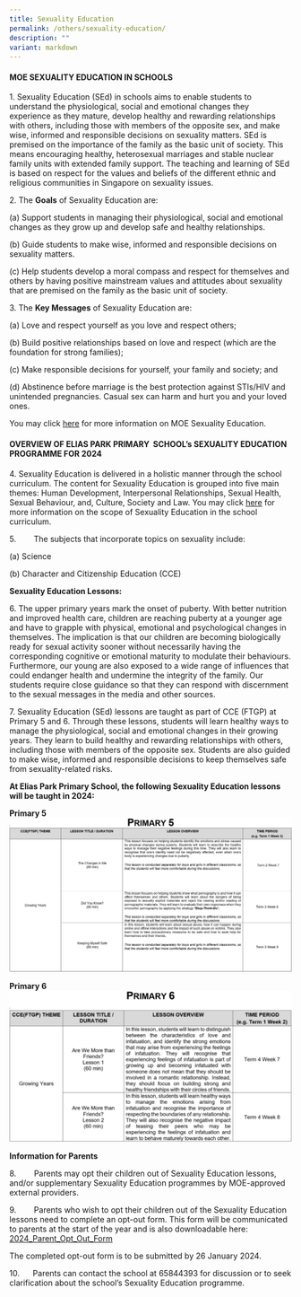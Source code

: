 ```yaml
---
title: Sexuality Education
permalink: /others/sexuality-education/
description: ""
variant: markdown
---
```

<!---### Sexuality Education -->

#### MOE SEXUALITY EDUCATION IN SCHOOLS


1\. Sexuality Education (SEd) in schools aims to enable students to understand the physiological, social and emotional changes they experience as they mature, develop healthy and rewarding relationships with others, including those with members of the opposite sex, and make wise, informed and responsible decisions on sexuality matters. SEd is premised on the importance of the family as the basic unit of society. This means encouraging healthy, heterosexual marriages and stable nuclear family units with extended family support. The teaching and learning of SEd is based on respect for the values and beliefs of the different ethnic and religious communities in Singapore on sexuality issues.

2\. The **Goals** of Sexuality Education are:

(a) Support students in managing their physiological, social and emotional changes as they grow up and develop safe and healthy relationships.

(b) Guide students to make wise, informed and responsible decisions on sexuality matters. 

(c) Help students develop a moral compass and respect for themselves and others by having positive mainstream values and attitudes about sexuality that are premised on the family as the basic unit of society.  

3\. The **Key Messages** of Sexuality Education are:

(a) Love and respect yourself as you love and respect others;

(b) Build positive relationships based on love and respect (which are the foundation for strong families);

(c) Make responsible decisions for yourself, your family and society; and

(d) Abstinence before marriage is the best protection against STIs/HIV and unintended pregnancies. Casual sex can harm and hurt you and your loved ones.

You may&nbsp;click&nbsp;[here](https://go.gov.sg/moe-sexuality-education)&nbsp;for more information on MOE Sexuality Education.&nbsp;

#### OVERVIEW OF ELIAS PARK PRIMARY &nbsp;SCHOOL’s&nbsp;SEXUALITY EDUCATION PROGRAMME FOR 2024


4\. Sexuality Education is delivered in a holistic manner through the school curriculum. The content for Sexuality Education is grouped into five main themes: Human Development, Interpersonal Relationships, Sexual Health, Sexual Behaviour, and, Culture, Society and Law. You may click [here](https://go.gov.sg/moe-sexuality-education-scope) for more information on the scope of Sexuality Education in the school curriculum.

5\.&nbsp;&nbsp;&nbsp;&nbsp;&nbsp;&nbsp;&nbsp; The subjects that incorporate topics on sexuality include:

(a) Science

(b) Character and Citizenship Education&nbsp;(CCE)

**Sexuality Education Lessons:**

6\. The upper primary years mark the onset of puberty. With better nutrition and improved health care, children are reaching puberty at a younger age and have to grapple with physical, emotional and psychological changes in themselves. The implication is that our children are becoming biologically ready for sexual activity sooner without necessarily having the corresponding cognitive or emotional maturity to modulate their behaviours. Furthermore, our young are also exposed to a wide range of influences that could endanger health and undermine the integrity of the family. Our students require close guidance so that they can respond with discernment to the sexual messages in the media and other sources. 

7\. Sexuality Education (SEd) lessons are taught as part of CCE (FTGP) at Primary 5 and 6. Through these lessons, students will learn healthy ways to manage the physiological, social and emotional changes in their growing years. They learn to build healthy and rewarding relationships with others, including those with members of the opposite sex. Students are also guided to make wise, informed and responsible decisions to keep themselves safe from sexuality-related risks. 

**At Elias Park Primary School, the following Sexuality Education lessons will be taught in&nbsp;2024:**

**Primary 5**
![p5_2024_sexuality_education](/images/p5_2024_sexuality_education.PNG)


**Primary 6**
![p6_2024_sexuality_education](/images/p6_2024_sexuality_education.PNG)




**Information for Parents**

8\.&nbsp;&nbsp;&nbsp;&nbsp;&nbsp;&nbsp;&nbsp; Parents may opt their children out of Sexuality Education lessons, and/or supplementary Sexuality Education programmes by MOE-approved external providers.

9\.&nbsp;&nbsp;&nbsp;&nbsp;&nbsp;&nbsp;&nbsp; Parents who wish to opt their children out of the Sexuality Education lessons need to complete an opt-out form. This form will be communicated  to parents at the start of the year and is also downloadable&nbsp;here:&nbsp; [2024_Parent_Opt_Out_Form](/files/2024_Parent_Opt_Out_Form.pdf)

The completed opt-out form is to be submitted by 26 January 2024.

10\.&nbsp;&nbsp;&nbsp;&nbsp;&nbsp; Parents can contact the school at 65844393 for discussion or to seek clarification about the school’s Sexuality Education programme.
